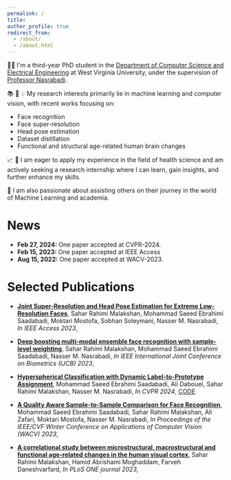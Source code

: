 ```yaml
---
permalink: /
title:
author_profile: true
redirect_from: 
  - /about/
  - /about.html
---
```

👩‍💻 I'm a third-year PhD student in the [Department of Computer Science and Electrical Engineering](https://lcsee.statler.wvu.edu/) at West Virginia University, under the supervision of [Professor Nasrabadi](https://nassernasrabadi.faculty.wvu.edu/). 

📚 🔬 💡 My research interests primarily lie in machine learning and computer vision, with recent works focusing on:

* Face recognition
* Face super-resolution
* Head pose estimation
* Dataset distillation
* Functional and structural age-related human brain changes

📈 🌱 I am eager to apply my experience in the field of health science and am actively seeking a research internship where I can learn, gain insights, and further enhance my skills.

👥 I am also passionate about assisting others on their journey in the world of Machine Learning and academia.

News
======
- **Feb 27, 2024:** One paper accepted at CVPR-2024.
- **Feb 15, 2023:** One paper accepted at IEEE Access
- **Aug 15, 2022:** One paper accepted at WACV-2023.

Selected Publications
======
- [**Joint Super-Resolution and Head Pose Estimation for Extreme Low-Resolution Faces**](https://ieeexplore.ieee.org/stamp/stamp.jsp?arnumber=10034761),
Sahar Rahimi Malakshan, Mohammad Saeed Ebrahimi Saadabadi, Moktari Mostofa, Sobhan Soleymani, Nasser M. Nasrabadi,
_In IEEE Access 2023_,


- [**Deep boosting multi-modal ensemble face recognition with sample-level weighting**](https://ieeexplore.ieee.org/stamp/stamp.jsp?arnumber=10034761),
Sahar Rahimi Malakshan, Mohammad Saeed Ebrahimi Saadabadi, Nasser M. Nasrabadi,
_In IEEE International Joint Conference on Biometrics (IJCB) 2023_,

- [**Hyperspherical Classification with Dynamic Label-to-Prototype Assignment**](https://arxiv.org/abs/2403.16937),
Mohammad Saeed Ebrahimi Saadabadi, Ali Dabouei, Sahar Rahimi Malakshan, Nasser M. Nasrabadi,
_In CVPR 2024_, [CODE](https://github.com/msed-Ebrahimi/DL2PA_CVPR24)


- [**A Quality Aware Sample-to-Sample Comparison for Face Recognition**](https://openaccess.thecvf.com/content/WACV2023/html/Saadabadi_A_Quality_Aware_Sample-to-Sample_Comparison_for_Face_Recognition_WACV_2023_paper.html),
Mohammad Saeed Ebrahimi Saadabadi, Sahar Rahimi Malakshan, Ali Zafari, Moktari Mostofa, Nasser M. Nasrabadi,
_In Proceedings of the IEEE/CVF Winter Conference on Applications of Computer Vision (WACV) 2023_,


- [**A correlational study between microstructural, macrostructural and functional age-related changes in the human visual cortex**](https://openaccess.thecvf.com/content/WACV2023/html/Saadabadi_A_Quality_Aware_Sample-to-Sample_Comparison_for_Face_Recognition_WACV_2023_paper.html),
Sahar Rahimi Malakshan, Hamid Abrishami Moghaddam, Farveh Daneshvarfard,
_In PLoS ONE journal 2023_,


